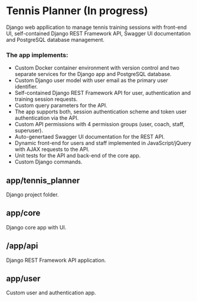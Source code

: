 # Tennis Planner (In progress)

Django web appllication to manage tennis training sessions with front-end UI, self-contained Django REST Framework API, Swagger UI documentation and PostgreSQL database management.

### The app implements:

* Custom Docker container environment with version control and two separate services for the Django app and PostgreSQL database.
* Custom Django user model with user email as the primary user identifier.
* Self-contained Django REST Framework API for user, authentication and training session requests.
* Custom query parameters for the API.
* The app supports both, session authentication scheme and token user authentication via the API.
* Custom API permissions with 4 permission groups (user, coach, staff, superuser).
* Auto-genertaed Swagger UI documentation for the REST API.
* Dynamic front-end for users and staff implemented in JavaScript/jQuery with AJAX requests to the API.
* Unit tests for the API and back-end of the core app.
* Custom Django commands.

## app/tennis_planner

Django project folder.

## app/core

Django core app with UI.

## /app/api

Django REST Framework API application.

## app/user

Custom user and authentication app.
